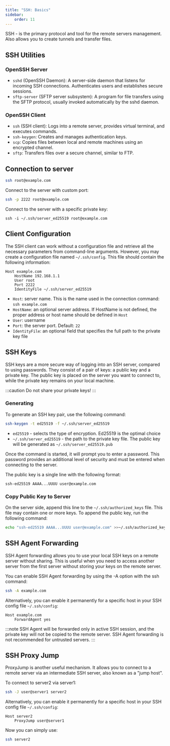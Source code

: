 ```yaml
---
title: "SSH: Basics"
sidebar:
    order: 11
---
```


SSH - is the primary protocol and tool for the remote servers management. Also allows you to create tunnels and transfer files.

## SSH Utilities

### OpenSSH Server

- `sshd` (OpenSSH Daemon): A server-side daemon that listens for incoming SSH connections. Authenticates users and establishes secure sessions.
- `sftp-server` (SFTP server subsystem): A program for file transfers using the SFTP protocol, usually invoked automatically by the sshd daemon.

### OpenSSH Client

- `ssh` (SSH client): Logs into a remote server, provides virtual terminal, and executes commands.
- `ssh-keygen`: Creates and manages authentication keys.
- `scp`: Copies files between local and remote machines using an encrypted channel.
- `sftp`: Transfers files over a secure channel, similar to FTP.

## Connection to server

```bash
ssh root@example.com
```

Connect to the server with custom port:

```bash
ssh -p 2222 root@example.com
```

Connect to the server with a specific private key:

```
ssh -i ~/.ssh/server_ed25519 root@example.com
```

## Client Configuration

The SSH client can work without a configuration file and retrieve all the necessary parameters from command-line arguments. However, you may create a configuration file named `~/.ssh/config`. This file should contain the following information:

```
Host example.com
    HostName 192.168.1.1
    User root
    Port 2222
    IdentityFile ~/.ssh/server_ed25519
```

- `Host`: server name. This is the name used in the connection command: `ssh example.com`
- `HostName`: an optional server address. If HostName is not defined, the proper address or host name should be defined in `Host`
- `User`: username
- `Port`: the server port. Default: `22`
- `IdentityFile`: an optional field that specifies the full path to the private key file

## SSH Keys

SSH keys are a more secure way of logging into an SSH server, compared to using passwords. They consist of a pair of keys: a public key and a private key. The public key is placed on the server you want to connect to, while the private key remains on your local machine.

:::caution
Do not share your private keys!
:::

### Generating

To generate an SSH key pair, use the following command:

```bash
ssh-keygen -t ed25519 -f ~/.ssh/server_ed25519
```

- `ed25519` - selects the type of encryption. Ed25519 is the optimal choice
- `~/.ssh/server_ed25519` - the path to the private key file. The public key will be generated as `~/.ssh/server_ed25519.pub`

Once the command is started, it will prompt you to enter a password. This password provides an additional level of security and must be entered when connecting to the server.

The public key is a single line with the following format:

```
ssh-ed25519 AAAA...UUUU user@example.com
```

### Copy Public Key to Server

On the server side, append this line to the `~/.ssh/authorized_keys` file. This file may contain one or more keys. To append the public key, run the following command:

```bash
echo "ssh-ed25519 AAAA...UUUU user@example.com" >>~/.ssh/authorized_keys
```

## SSH Agent Forwarding

SSH Agent forwarding allows you to use your local SSH keys on a remote server without sharing. This is useful when you need to access another server from the first server without storing your keys on the remote server.

You can enable SSH Agent forwarding by using the -A option with the ssh command:

```bash
ssh -A example.com
```

Alternatively, you can enable it permanently for a specific host in your SSH config file `~/.ssh/config`:

```
Host example.com
    ForwardAgent yes
```

:::note
SSH Agent will be forwarded only in active SSH session, and the private key will not be copied to the remote server. SSH Agent forwarding is not recommended for untrusted servers.
:::

## SSH Proxy Jump

ProxyJump is another useful mechanism. It allows you to connect to a remote server via an intermediate SSH server, also known as a "jump host".

To connect to server2 via server1:

```bash
ssh -J user@server1 server2
```

Alternatively, you can enable it permanently for a specific host in your SSH config file `~/.ssh/config`:

```
Host server2
    ProxyJump user@server1
```

Now you can simply use:

```bash
ssh server2
```
